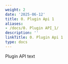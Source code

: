```yaml
---
weight: 2
date: '2025-06-12'
title: 0. Plugin Api 1
aliases:
- /docs/0. Plugin API_1/
description: ''
linkTitle: 0. Plugin Api 1
type: docs
---
```


Plugin API text
